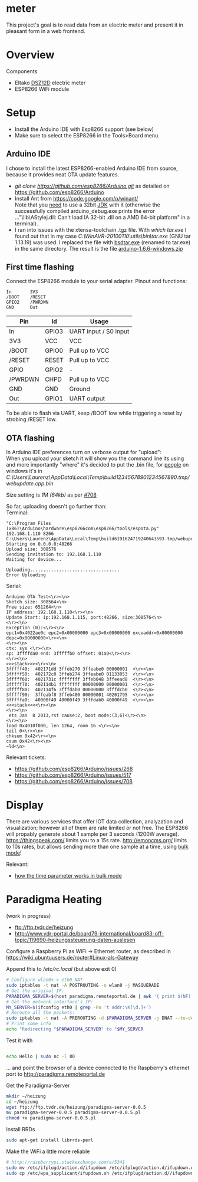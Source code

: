 # meter
This project's goal is to read data from an electric meter and present it in pleasant form in a web frontend.

# Overview

Components
 * Eltako [DSZ12D](http://www.eltako.com/fileadmin/downloads/de/_bedienung/DSZ12D_28365612-1_internet_dtsch.pdf) electric meter
 * ESP8266 WiFi module
  

# Setup
 * Install the Arduino IDE with Esp8266 support (see below)
 * Make sure to select the ESP8266 in the Tools>Board menu.

## Arduino IDE
I chose to install the latest ESP8266-enabled Arduino IDE from source, because it provides neat OTA update features.
 * *git clone https://github.com/esp8266/Arduino.git* as detailed on https://github.com/esp8266/Arduino
 * Install Ant from https://code.google.com/p/winant/  
Note that you [need](https://github.com/arduino/Arduino/issues/3276) to use a 32bit [JDK](http://www.oracle.com/technetwork/java/javase/downloads/jdk8-downloads-2133151.html) with it (otherwise the successfully compiled arduino_debug.exe prints the error ..."\lib\AStylej.dll: Can't load IA 32-bit .dll on a AMD 64-bit platform" in a terminal).  
 * I ran into issues with the xtensa-toolchain .tgz file. With *which tar.exe* I found out that in my case *C:\WinAVR-20100110\utils\bin\tar.exe* (GNU tar 1.13.19) was used. I replaced the file with [bsdtar.exe](https://code.google.com/p/i18n-zh/downloads/detail?name=bsdtar.exe) (renamed to tar.exe) in the same directory.
The result is the file [arduino-1.6.6-windows.zip](arduino-1.6.6-windows.zip)  

## First time flashing
Connect the ESP8266 module to your serial adapter. Pinout and functions:

```
In       3V3
/BOOT    /RESET
GPIO2    /PWRDWN
GND      Out
```

| Pin | Id    | Usage |
| --- | ----- | ----- |
| In  | GPIO3 | UART input / S0 input |
| 3V3 | VCC | VCC |
| /BOOT | GPIO0 | Pull up to VCC |
| /RESET | RESET | Pull up to VCC |
| GPIO | GPIO2 | - |
| /PWRDWN | CHPD | Pull up to VCC |
| GND | GND | Ground |
| Out | GPIO1 | UART output |

To be able to flash via UART, keep /BOOT low while triggering a reset by strobing /RESET low.

## OTA flashing

In Arduino IDE preferences turn on verbose output for "upload":  
When you upload your sketch it will show you the command line its using and more importantly "where" it's decided to put the .bin file, for [people](http://www.esp8266.com/viewtopic.php?p=20942#p20942) on windows it's in *C:\Users\Laurenz\AppData\Local\Temp\build12345678901234567890.tmp/webupdate.cpp.bin*

Size setting is *1M (64kb)* as per [#708](https://github.com/esp8266/Arduino/issues/708)

So far, uploading doesn't go further than:  
Terminal:
```
"C:\Program Files (x86)\Arduino\hardware\esp8266com\esp8266/tools/espota.py" 192.168.1.110 8266 C:\Users\Laurenz\AppData\Local\Temp\build6191624719240643593.tmp/webupdate.ino.cpp.bin
Starting on 0.0.0.0:48266
Upload size: 308576
Sending invitation to: 192.168.1.110
Waiting for device...

Uploading..................................
Error Uploading
```
Serial:
```
Arduino OTA Test<\r><\n>
Sketch size: 308564<\n>
Free size: 651264<\n>
IP address: 192.168.1.110<\r><\n>
Update Start: ip:192.168.1.115, port:48266, size:308576<\n>
<\r><\n>
Exception (0):<\r><\n>
epc1=0x4022ae0c epc2=0x00000000 epc3=0x00000000 excvaddr=0x00000000 depc=0x00000000<\r><\n>
<\r><\n>
ctx: sys <\r><\n>
sp: 3ffffda0 end: 3fffffb0 offset: 01a0<\r><\n>
<\r><\n>
>>>stack>>><\r><\n>
3fffff40:  402171dd 3ffeb270 3ffeabe0 00000001  <\r><\n>
3fffff50:  402172c0 3ffeb274 3ffeabe0 01133053  <\r><\n>
3fffff60:  4021731c ffffffff 3ffeb048 3ffeead8  <\r><\n>
3fffff70:  402114b1 ffffffff 00000000 00000001  <\r><\n>
3fffff80:  402114f6 3fffdab0 00000000 3fffdcb0  <\r><\n>
3fffff90:  3ffeabf8 3ffeb480 00000001 40201795  <\r><\n>
3fffffa0:  40000f49 40000f49 3fffdab0 40000f49  <\r><\n>
<<<stack<<<<\r><\n>
<\r><\n>
 ets Jan  8 2013,rst cause:2, boot mode:(3,6)<\r><\n>
<\r><\n>
load 0x4010f000, len 1264, room 16 <\r><\n>
tail 0<\r><\n>
chksum 0x42<\r><\n>
csum 0x42<\r><\n>
~ld<\n>

```

Relevant tickets:
 * https://github.com/esp8266/Arduino/issues/268
 * https://github.com/esp8266/Arduino/issues/517
 * https://github.com/esp8266/Arduino/issues/708

# Display #

There are various services that offer IOT data collection, analyzation and visualization; however all of them are rate limited or not free. The ESP8266 will propably generate about 1 sample per 3 seconds (1200W average). https://thingspeak.com/ limits you to a 15s rate. http://emoncms.org/ limits to 10s rates, but allows sending more than one sample at a time, using [bulk mode](http://emoncms.org/input/api)!

Relevant:
 * [how the time parameter works in bulk mode](http://openenergymonitor.org/emon/node/3027)





# Paradigma Heating #

(work in progress)

 * ftp://ftp.tvdr.de/heizung
 * http://www.vdr-portal.de/board79-international/board83-off-topic/119690-heizungssteuerung-daten-auslesen

Configure a Raspberry Pi as WiFi -> Ethernet router, as described in https://wiki.ubuntuusers.de/router#Linux-als-Gateway

Append this to */etc/rc.local* (but above exit 0)
```sh
# Configure wlan0<-> eth0 NAT
sudo iptables -t nat -A POSTROUTING -o wlan0 -j MASQUERADE
# Get the original IP:
PARADIGMA_SERVER=$(host paradigma.remoteportal.de | awk '{ print $(NF) }')
# Get the network interface's IP:
MY_SERVER=$(ifconfig eth0 | grep -Po 't addr:\K[\d.]+')
# Reroute all the packets:
sudo iptables -t nat -A PREROUTING -d $PARADIGMA_SERVER -j DNAT --to-destination $MY_SERVER
# Print some info
echo "Redirecting "$PARADIGMA_SERVER" to "$MY_SERVER
```

Test it with
```sh

echo Hello | sudo nc -l 80
```
... and point the browser of a device connected to the Raspberry's ethernet port to http://paradigma.remoteportal.de

Get the Paradigma-Server
```sh
mkdir ~/heizung
cd ~/heizung
wget ftp://ftp.tvdr.de/heizung/paradigma-server-0.0.5
mv paradigma-server-0.0.5 paradigma-server-0.0.5.pl
chmod +x paradigma-server-0.0.5.pl
```

Install RRDs
```sh
sudo apt-get install librrds-perl
```

Make the WiFi a little more reliable
```sh
# http://raspberrypi.stackexchange.com/a/5341
sudo mv /etc/ifplugd/action.d/ifupdown /etc/ifplugd/action.d/ifupdown.original
sudo cp /etc/wpa_supplicant/ifupdown.sh /etc/ifplugd/action.d//ifupdown
```
